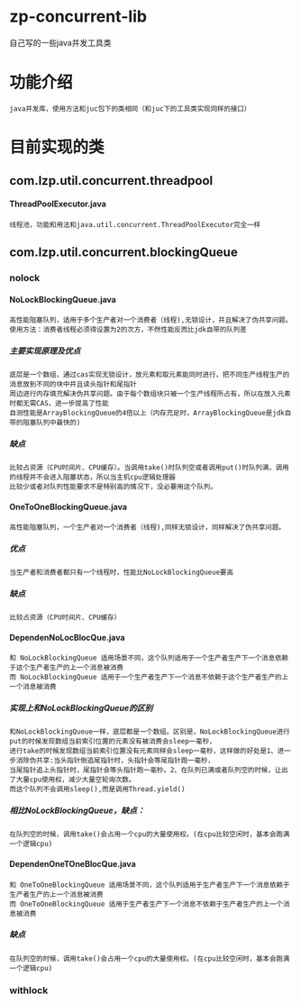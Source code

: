 # zp-concurrent-lib
自己写的一些java并发工具类

#  功能介绍
    java并发库，使用方法和juc包下的类相同（和juc下的工具类实现同样的接口）
#  目前实现的类
## com.lzp.util.concurrent.threadpool

#### ThreadPoolExecutor.java
    线程池，功能和用法和java.util.concurrent.ThreadPoolExecutor完全一样
## com.lzp.util.concurrent.blockingQueue
### nolock
#### NoLockBlockingQueue.java
    高性能阻塞队列，适用于多个生产者对一个消费者（线程),无锁设计，并且解决了伪共享问题。
    使用方法：消费者线程必须得设置为2的次方，不然性能反而比jdk自带的队列差 
##### 主要实现原理及优点
    底层是一个数组，通过cas实现无锁设计，放元素和取元素能同时进行，把不同生产线程生产的消息放到不同的块中并且读头指针和尾指针
    周边进行内存填充解决伪共享问题。由于每个数组块只被一个生产线程所占有，所以在放入元素时都无需CAS，进一步提高了性能 
    自测性能是ArrayBlockingQueue的4倍以上（内存充足时，ArrayBlockingQueue是jdk自带的阻塞队列中最快的)
##### 缺点
    比较占资源（CPU时间片、CPU缓存）。当调用take()时队列空或者调用put()时队列满，调用的线程并不会进入阻塞状态，所以当主机cpu逻辑处理器
    比较少或者对队列性能要求不是特别高的情况下，没必要用这个队列。
#### OneToOneBlockingQueue.java
    高性能阻塞队列，一个生产者对一个消费者（线程),同样无锁设计，同样解决了伪共享问题。
##### 优点
    当生产者和消费者都只有一个线程时，性能比NoLockBlockingQueue要高
##### 缺点
    比较占资源（CPU时间片、CPU缓存）
#### DependenNoLocBlocQue.java
    和 NoLockBlockingQueue 适用场景不同，这个队列适用于一个生产者生产下一个消息依赖于这个生产者生产的上一个消息被消费
    而 NoLockBlockingQueue 适用于一个生产者生产下一个消息不依赖于这个生产者生产的上一个消息被消费
##### 实现上和NoLockBlockingQueue的区别
    和NoLockBlockingQueue一样，底层都是一个数组。区别是，NoLockBlockingQueue进行put的时候发现数组当前索引位置的元素没有被消费会sleep一毫秒，
    进行take的时候发现数组当前索引位置没有元素同样会sleep一毫秒，这样做的好处是1、进一步消除伪共享:当头指针倒追尾指针时，头指针会等尾指针跑一毫秒，
    当尾指针追上头指针时，尾指针会等头指针跑一毫秒。2、在队列已满或者队列空的时候，让出了大量cpu使用权，减少大量空轮询次数。
    而这个队列不会调用sleep(),而是调用Thread.yield()
##### 相比NoLockBlockingQueue，缺点：
    在队列空的时候，调用take()会占用一个cpu的大量使用权。(在cpu比较空闲时，基本会跑满一个逻辑cpu)
#### DependenOneTOneBlocQue.java
    和 OneToOneBlockingQueue 适用场景不同，这个队列适用于生产者生产下一个消息依赖于生产者生产的上一个消息被消费
    而 OneToOneBlockingQueue 适用于生产者生产下一个消息不依赖于生产者生产的上一个消息被消费    
##### 缺点
    在队列空的时候，调用take()会占用一个cpu的大量使用权。(在cpu比较空闲时，基本会跑满一个逻辑cpu)
### withlock

    
